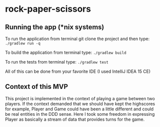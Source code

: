 # rock-paper-scissors

## Running the app (*nix systems)

To run the application from terminal git clone the project and then type: `./gradlew run -q`

To build the application from terminal type: `./gradlew build`

To run the tests from terminal type: `./gradlew test`

All of this can be done from your favorite IDE (I used IntelliJ IDEA 15 CE)

## Context of this MVP
This project is implemented in the context of playing a game between two players. If the context demanded that we should have kept the highscores for example, Player and Game could have been a little different and could be real entities in the DDD sense. Here I took some freedom in expressing Player as basically a stream of data that provides turns for the game.
